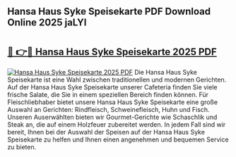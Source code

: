 ## Hansa Haus Syke Speisekarte PDF Download Online 2025 jaLYl

# <h2><a href="http://gcaze9i.nevu.top/?p=Hansa+Haus+Syke+Speisekarte">🔗 👉🔴 Hansa Haus Syke Speisekarte 2025 PDF</a></h2>

[![Hansa Haus Syke Speisekarte 2025 PDF](https://i.imgur.com/dBaPXMq.png)](http://gcaze9i.nevu.top/?p=Hansa+Haus+Syke+Speisekarte)
Die Hansa Haus Syke Speisekarte ist eine Wahl zwischen traditionellen und modernen Gerichten. Auf der Hansa Haus Syke Speisekarte unserer Cafeteria finden Sie viele frische Salate, die Sie in einem speziellen Bereich finden können. Für Fleischliebhaber bietet unsere Hansa Haus Syke Speisekarte eine große Auswahl an Gerichten: Rindfleisch, Schweinefleisch, Huhn und Fisch. Unseren Auserwählten bieten wir Gourmet-Gerichte wie Schaschlik und Steak an, die auf einem Holzfeuer zubereitet werden. In jedem Fall sind wir bereit, Ihnen bei der Auswahl der Speisen auf der Hansa Haus Syke Speisekarte zu helfen und Ihnen einen angenehmen und bequemen Service zu bieten.
